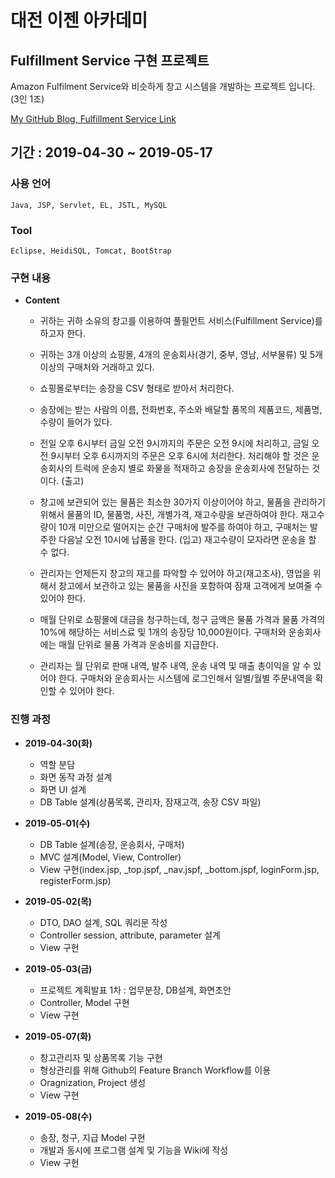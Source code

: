 ﻿# 대전 이젠 아카데미

## Fulfillment Service 구현 프로젝트

Amazon Fulfilment Service와 비슷하게 창고 시스템을 개발하는 프로젝트 입니다. (3인 1조)

[My GitHub Blog, Fulfillment Service Link](https://baekjungho.github.io/project-ezenfulfillment/)

## 기간 : 2019-04-30 ~ 2019-05-17

### 사용 언어 

	Java, JSP, Servlet, EL, JSTL, MySQL

### Tool

	Eclipse, HeidiSQL, Tomcat, BootStrap

### 구현 내용

- __Content__

    - 귀하는 귀하 소유의 창고를 이용하여 풀필먼트 서비스(Fulfillment Service)를 하고자 한다.

    - 귀하는 3개 이상의 쇼핑몰, 4개의 운송회사(경기, 중부, 영남, 서부물류) 및 5개 이상의 구매처와 거래하고 있다.

    - 쇼핑몰로부터는 송장을 CSV 형태로 받아서 처리한다.

    - 송장에는 받는 사람의 이름, 전화번호, 주소와 배달할 품목의 제품코드, 제품명, 수량이 들어가 있다.

    - 전일 오후 6시부터 금일 오전 9시까지의 주문은 오전 9시에 처리하고, 금일 오전 9시부터 오후 6시까지의 주문은 오후 6시에 처리한다. 처리해야 할 것은 운송회사의 트럭에 운송지 별로 화물을 적재하고 송장을 운송회사에 전달하는 것이다. (출고)

    - 창고에 보관되어 있는 물품은 최소한 30가지 이상이어야 하고, 물품을 관리하기 위해서 물품의 ID, 물품명, 사진, 개별가격, 재고수량을 보관하여야 한다.
    재고수량이 10개 미만으로 떨어지는 순간 구매처에 발주를 하여야 하고, 구매처는 발주한 다음날 오전 10시에 납품을 한다. (입고) 재고수량이 모자라면 운송을 할 수 없다.

    - 관리자는 언제든지 창고의 재고를 파악할 수 있어야 하고(재고조사), 영업을 위해서 창고에서 보관하고 있는 물품을 사진을 포함하여 잠재 고객에게 보여줄 수 있어야 한다.

    - 매월 단위로 쇼핑몰에 대금을 청구하는데, 청구 금액은 물품 가격과 물품 가격의 10%에 해당하는 서비스료 및 1개의 송장당 10,000원이다. 구매처와 운송회사에는 매월 단위로 물품 가격과 운송비를 지급한다.

    - 관리자는 월 단위로 판매 내역, 발주 내역, 운송 내역 및 매출 총이익을 알 수 있어야 한다. 구매처와 운송회사는 시스템에 로그인해서 일별/월별 주문내역을 확인할 수 있어야 한다.
    
### 진행 과정

- __2019-04-30(화)__

    - 역할 분담
    - 화면 동작 과정 설계
    - 화면 UI 설계
    - DB Table 설계(상품목록, 관리자, 잠재고객, 송장 CSV 파일)

- __2019-05-01(수)__

    - DB Table 설계(송장, 운송회사, 구매처)
    - MVC 설계(Model, View, Controller)
    - View 구현(index.jsp, _top.jspf, _nav.jspf, _bottom.jspf, loginForm.jsp, registerForm.jsp)

- __2019-05-02(목)__

    - DTO, DAO 설계, SQL 쿼리문 작성
    - Controller session, attribute, parameter 설계
    - View 구현	

- __2019-05-03(금)__

    - 프로젝트 계획발표 1차 : 업무분장, DB설계, 화면초안
    - Controller, Model 구현
    - View 구현

- __2019-05-07(화)__

    - 창고관리자 및 상품목록 기능 구현
    - 형상관리를 위해 Github의 Feature Branch Workflow를 이용
    - Oragnization, Project 생성
    - View 구현
    
- __2019-05-08(수)__

    - 송장, 청구, 지급 Model 구현
    - 개발과 동시에 프로그램 설계 및 기능을 Wiki에 작성
    - View 구현
